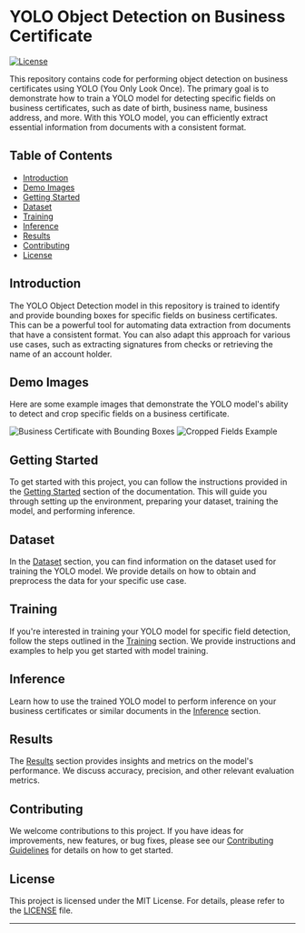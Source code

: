 # YOLO Object Detection on Business Certificate

[![License](https://img.shields.io/badge/License-MIT-blue.svg)](LICENSE)

This repository contains code for performing object detection on business certificates using YOLO (You Only Look Once). The primary goal is to demonstrate how to train a YOLO model for detecting specific fields on business certificates, such as date of birth, business name, business address, and more. With this YOLO model, you can efficiently extract essential information from documents with a consistent format.

## Table of Contents
- [Introduction](#introduction)
- [Demo Images](#demo-images)
- [Getting Started](#getting-started)
- [Dataset](#dataset)
- [Training](#training)
- [Inference](#inference)
- [Results](#results)
- [Contributing](#contributing)
- [License](#license)

## Introduction

The YOLO Object Detection model in this repository is trained to identify and provide bounding boxes for specific fields on business certificates. This can be a powerful tool for automating data extraction from documents that have a consistent format. You can also adapt this approach for various use cases, such as extracting signatures from checks or retrieving the name of an account holder.

## Demo Images

Here are some example images that demonstrate the YOLO model's ability to detect and crop specific fields on a business certificate.

![Business Certificate with Bounding Boxes](assets/117658922/67bfca72-00ee-4bc1-aae9-36201b0f5daa)
![Cropped Fields Example](assets/117658922/4bba70e1-98fd-4f70-9207-988295f09322)

## Getting Started

To get started with this project, you can follow the instructions provided in the [Getting Started](#getting-started) section of the documentation. This will guide you through setting up the environment, preparing your dataset, training the model, and performing inference.

## Dataset

In the [Dataset](#dataset) section, you can find information on the dataset used for training the YOLO model. We provide details on how to obtain and preprocess the data for your specific use case.

## Training

If you're interested in training your YOLO model for specific field detection, follow the steps outlined in the [Training](#training) section. We provide instructions and examples to help you get started with model training.

## Inference

Learn how to use the trained YOLO model to perform inference on your business certificates or similar documents in the [Inference](#inference) section.

## Results

The [Results](#results) section provides insights and metrics on the model's performance. We discuss accuracy, precision, and other relevant evaluation metrics.

## Contributing

We welcome contributions to this project. If you have ideas for improvements, new features, or bug fixes, please see our [Contributing Guidelines](CONTRIBUTING.md) for details on how to get started.

## License

This project is licensed under the MIT License. For details, please refer to the [LICENSE](LICENSE) file.

---


